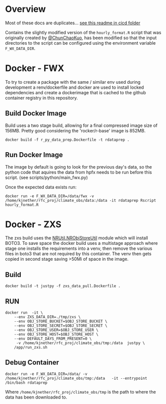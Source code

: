# Overview

Most of these docs are duplicates... [see this readme in cicd folder](../cicd/climateobs/readme.md)


Contains the slightly modified version of the `hourly_format.R` script that was originally
created by [@ChunChaoKuo]( https://github.com/ChunChaoKuo ), has been modified so that
the input directories to the script can be configured using the environment variable `F_WX_DATA_DIR`.

# Docker - FWX

To try to create a package with the same / similar env used during development a
renv/dockerfile and docker are used to install locked dependencies and create a
dockerimage that is cached to the github container registry in this repository.

## Build Docker Image

Build uses a two stage build, allowing for a final compressed image size of 156MB.
Pretty good considering the 'rocker/r-base' image is 852MB.

```
docker build -f r_py_data_prep.Dockerfile -t rdataprep .
```

## Run Docker Image

The image by default is going to look for the previous day's data, so the python code
that aquires the data from hpfx needs to be run before this script.  (see scripts/python/main_fwx.py)

Once the expected data exists run:

```
docker run -e F_WX_DATA_DIR=/data/fwx -v /home/kjnether/rfc_proj/climate_obs/data:/data -it rdataprep Rscript hourly_format.R
```

# Docker - ZXS

The zxs build uses the [NRUtil.NRObjStoreUtil](https://github.com/bcgov/nr-objectstore-util)
module which will install BOTO3.  To save space the docker build  uses a multistage
approach where stage one installs the requirements into a venv, then remove the
various files in boto3 that are not required by this container. The venv then
gets copied in second stage saving >50Mi of space in the image.

## Build

```
docker build -t justpy -f zxs_data_pull.Dockerfile .
```

## RUN

```
docker run  -it \
    --env ZXS_DATA_DIR=./tmp/zxs \
    --env OBJ_STORE_BUCKET=$OBJ_STORE_BUCKET \
    --env OBJ_STORE_SECRET=$OBJ_STORE_SECRET \
    --env OBJ_STORE_USER=$OBJ_STORE_USER \
    --env OBJ_STORE_HOST=$OBJ_STORE_HOST \
    --env DEFAULT_DAYS_FROM_PRESENT=0 \
     -v /home/kjnether/rfc_proj/climate_obs/tmp:/data  justpy \
    /app/run_zxs.sh
```

## Debug Container
```
docker run -e F_WX_DATA_DIR=/data/ -v /home/kjnether/rfc_proj/climate_obs/tmp:/data   -it --entrypoint /bin/bash rdataprep
```

Where `/home/kjnether/rfc_proj/climate_obs/tmp` is the path to where the data has been
downloaded to.


